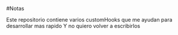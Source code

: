 #Notas

Este repositorio contiene varios customHooks que me ayudan para desarrollar mas rapido
Y no quiero volver a escribirlos